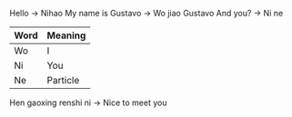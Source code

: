 Hello -> Nihao
My name is Gustavo -> Wo jiao Gustavo
And you? -> Ni ne


| Word | Meaning  |
| ---- | -------- |
| Wo   | I        |
| Ni   | You      |
| Ne   | Particle |

Hen gaoxing renshi ni -> Nice to meet you


